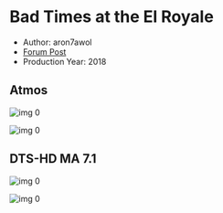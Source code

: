 # Bad Times at the El Royale

* Author: aron7awol
* [Forum Post](https://www.avsforum.com/threads/bass-eq-for-filtered-movies.2995212/post-57291066)
* Production Year: 2018

## Atmos

![img 0](https://i.imgur.com/Y7FzoL0.jpg)

![img 0](https://i.imgur.com/76AnNa4.jpg)

## DTS-HD MA 7.1

![img 0](https://i.imgur.com/aN8MDYh.jpg)

![img 0](https://i.imgur.com/5YetGTU.jpg)

